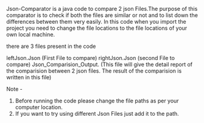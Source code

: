 Json-Comparator is a java code to compare 2 json Files.The purpose of this comparator is to check if both the files are similar or not and to list down the differences between them very easily. In this code when you import the project you need to change the file locations to the file locations of your own local machine.

there are 3 files present in the code

leftJson.Json (First File to compare)
rightJson.Json (second File to compare)
Json_Comparision_Output. (This file will give the detail report of the comparision between 2 json files. The result of the comparision is written in this file)

Note - 
 1. Before running the code please change the file paths as per your computer location.
 2. If you want to try using different Json Files just add it to the path.
